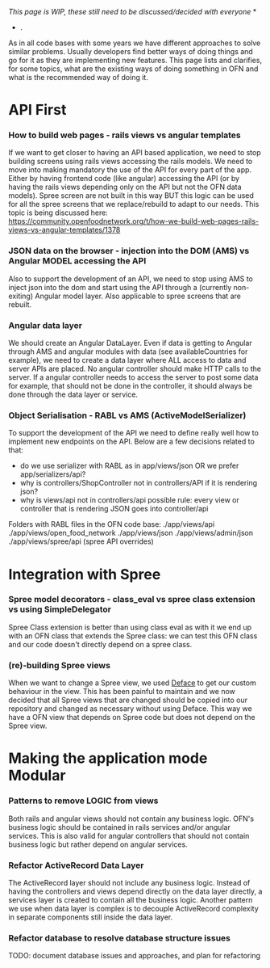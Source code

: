 *This page is WIP, these still need to be discussed/decided with everyone*
*
* .



As in all code bases with some years we have different approaches to solve similar problems. Usually developers find better ways of doing things and go for it as they are implementing new features. This page lists and clarifies, for some topics, what are the existing ways of doing something in OFN and what is the recommended way of doing it.

# API First
### How to build web pages - rails views vs angular templates
If we want to get closer to having an API based application, we need to stop building screens using rails views accessing the rails models. We need to move into making mandatory the use of the API for every part of the app. Either by having frontend code (like angular) accessing the API (or by having the rails views depending only on the API but not the OFN data models).
Spree screen are not built in this way BUT this logic can be used for all the spree screens that we replace/rebuild to adapt to our needs.
This topic is being discussed here: https://community.openfoodnetwork.org/t/how-we-build-web-pages-rails-views-vs-angular-templates/1378

### JSON data on the browser - injection into the DOM (AMS) vs Angular MODEL accessing the API
Also to support the development of an API, we need to stop using AMS to inject json into the dom and start using the API through a (currently non-exiting) Angular model layer. Also applicable to spree screens that are rebuilt.

### Angular data layer
We should create an Angular DataLayer. Even if data is getting to Angular through AMS and angular modules with data (see availableCountries for example), we need to create a data layer where ALL access to data and server APIs are placed. No angular controller should make HTTP calls to the server. If a angular controller needs to access the server to post some data for example, that should not be done in the controller, it should always be done through the data layer or service.

### Object Serialisation - RABL vs AMS (ActiveModelSerializer)
To support the development of the API we need to define really well how to implement new endpoints on the API. Below are a few decisions related to that:

- do we use serializer with RABL as in app/views/json OR we prefer app/serializers/api?
- why is controllers/ShopController not in controllers/API if it is rendering json?
- why is views/api not in controllers/api
    possible rule: every view or controller that is rendering JSON goes into controller/api

Folders with RABL files in the OFN code base:
./app/views/api
./app/views/open_food_network
./app/views/json
./app/views/admin/json
./app/views/spree/api (spree API overrides)

# Integration with Spree
### Spree model decorators - class_eval vs spree class extension vs using SimpleDelegator
Spree Class extension is better than using class eval as with it we end up with an OFN class that extends the Spree class: we can test this OFN class and our code doesn't directly depend on a spree class.

### (re)-building Spree views
When we want to change a Spree view, we used [Deface](https://github.com/spree/deface) to get our custom behaviour in the view. This has been painful to maintain and we now decided that all Spree views that are changed should be copied into our repository and changed as necessary without using Deface. This way we have a OFN view that depends on Spree code but does not depend on the Spree view.

# Making the application mode Modular
### Patterns to remove LOGIC from views
Both rails and angular views should not contain any business logic. OFN's business logic should be contained in rails services and/or angular services. This is also valid for angular controllers that should not contain business logic but rather depend on angular services.

### Refactor ActiveRecord Data Layer
The ActiveRecord layer should not include any business logic. Instead of having the controllers and views depend directly on the data layer directly, a services layer is created to contain all the business logic.
Another pattern we use when data layer is complex is to decouple ActiveRecord complexity in separate components still inside the data layer.

### Refactor database to resolve database structure issues
TODO: document database issues and approaches, and plan for refactoring
